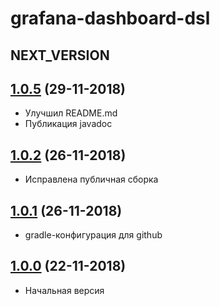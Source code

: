 # grafana-dashboard-dsl

## NEXT_VERSION

## [1.0.5]() (29-11-2018)

* Улучшил README.md
* Публикация javadoc

## [1.0.2]() (26-11-2018)

* Исправлена публичная сборка

## [1.0.1]() (26-11-2018)

* gradle-конфигурация для github


## [1.0.0]() (22-11-2018)

* Начальная версия
  
